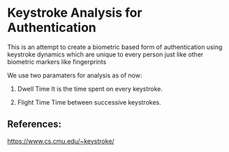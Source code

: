 # Keystroke Analysis for Authentication
This is an attempt to create a biometric based form of authentication using keystroke dynamics which are unique to every person just like other biometric markers like fingerprints


We use two paramaters for analysis as of now: 
1. Dwell Time
It is the time spent on every keystroke.

2. Flight Time
Time between successive keystrokes.

## References:
https://www.cs.cmu.edu/~keystroke/
